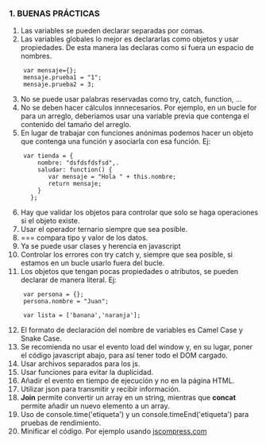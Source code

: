 ### 1. BUENAS PRÁCTICAS

1. Las variables se pueden declarar separadas por comas.
2. Las variables globales lo mejor es declararlas como objetos y usar propiedades. De esta manera las declaras como si fuera un espacio de nombres.
```
    var mensaje={};
    mensaje.prueba1 = "1";
    mensaje.prueba2 = 3; 
```
3. No se puede usar palabras reservadas como try, catch, function, ...
4. No se deben hacer cálculos innnecesarios. Por ejemplo, en un bucle for para un arreglo, deberiamos usar una variable previa que contenga el contenido del tamaño del arreglo.
5. En lugar de trabajar con funciones anónimas podemos hacer un objeto que contenga una función y asociarla con esa función. Ej:
```
    var tienda = {
        nombre: "dsfdsfdsfsd",.
        saludar: function() {
           var mensaje = "Hola " + this.nombre;
           return mensaje;
        }
      };
```
6. Hay que validar los objetos para controlar que solo se haga operaciones si el objeto existe.
7. Usar el operador ternario siempre que sea posible.
8. === compara tipo y valor de los datos.
9. Ya se puede usar clases y herencia en javascript
10. Controlar los errores con try catch y, siempre que sea posible, si estamos en un bucle usarlo fuera del bucle.
11. Los objetos que tengan pocas propiedades o atributos, se pueden declarar de manera literal. Ej:
```
    var persona = {};
    persona.nombre = "Juan";
    
    var lista = ['banana','naranja'];
 ```
 12. El formato de declaración del nombre de variables es Camel Case y Snake Case.
 13. Se recomienda no usar el evento load del window y, en su lugar, poner el código javascript abajo, para así tener todo el DOM cargado.
 14. Usar archivos separados para los js.
 15. Usar funciones para evitar la duplicidad.
 16. Añadir el evento en tiempo de ejecución y no en la página HTML.
 17. Utilizar json para transmitir y recibir información. 
 18. **Join** permite convertir un array en un string, mientras que **concat** permite añadir un nuevo elemento a un array.
 19. Uso de console.time('etiqueta') y un console.timeEnd('etiqueta') para pruebas de rendimiento.
 20. Minificar el código. Por ejemplo usando [jscompress.com](http://jscompress.com)
